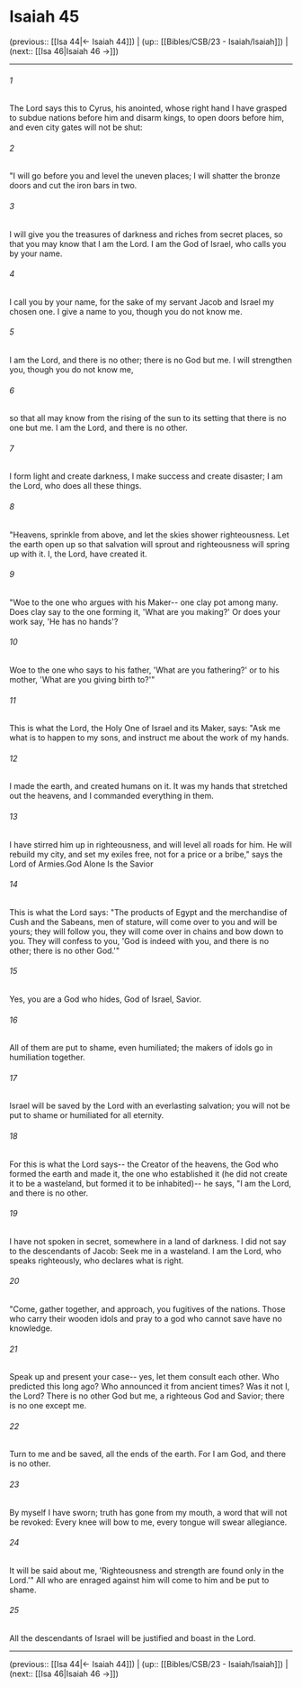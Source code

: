 # Isaiah 45

(previous:: [[Isa 44|← Isaiah 44]]) | (up:: [[Bibles/CSB/23 - Isaiah/Isaiah]]) | (next:: [[Isa 46|Isaiah 46 →]])

***


###### 1 
The Lord says this to Cyrus, his anointed, whose right hand I have grasped to subdue nations before him and disarm kings, to open doors before him, and even city gates will not be shut: 

###### 2 
"I will go before you and level the uneven places; I will shatter the bronze doors and cut the iron bars in two. 

###### 3 
I will give you the treasures of darkness and riches from secret places, so that you may know that I am the Lord. I am the God of Israel, who calls you by your name. 

###### 4 
I call you by your name, for the sake of my servant Jacob and Israel my chosen one. I give a name to you, though you do not know me. 

###### 5 
I am the Lord, and there is no other; there is no God but me. I will strengthen you, though you do not know me, 

###### 6 
so that all may know from the rising of the sun to its setting that there is no one but me. I am the Lord, and there is no other. 

###### 7 
I form light and create darkness, I make success and create disaster; I am the Lord, who does all these things. 

###### 8 
"Heavens, sprinkle from above, and let the skies shower righteousness. Let the earth open up so that salvation will sprout and righteousness will spring up with it. I, the Lord, have created it. 

###### 9 
"Woe to the one who argues with his Maker-- one clay pot among many. Does clay say to the one forming it, 'What are you making?' Or does your work say, 'He has no hands'? 

###### 10 
Woe to the one who says to his father, 'What are you fathering?' or to his mother, 'What are you giving birth to?'" 

###### 11 
This is what the Lord, the Holy One of Israel and its Maker, says: "Ask me what is to happen to my sons, and instruct me about the work of my hands. 

###### 12 
I made the earth, and created humans on it. It was my hands that stretched out the heavens, and I commanded everything in them. 

###### 13 
I have stirred him up in righteousness, and will level all roads for him. He will rebuild my city, and set my exiles free, not for a price or a bribe," says the Lord of Armies.God Alone Is the Savior 

###### 14 
This is what the Lord says: "The products of Egypt and the merchandise of Cush and the Sabeans, men of stature, will come over to you and will be yours; they will follow you, they will come over in chains and bow down to you. They will confess to you, 'God is indeed with you, and there is no other; there is no other God.'" 

###### 15 
Yes, you are a God who hides, God of Israel, Savior. 

###### 16 
All of them are put to shame, even humiliated; the makers of idols go in humiliation together. 

###### 17 
Israel will be saved by the Lord with an everlasting salvation; you will not be put to shame or humiliated for all eternity. 

###### 18 
For this is what the Lord says-- the Creator of the heavens, the God who formed the earth and made it, the one who established it (he did not create it to be a wasteland, but formed it to be inhabited)-- he says, "I am the Lord, and there is no other. 

###### 19 
I have not spoken in secret, somewhere in a land of darkness. I did not say to the descendants of Jacob: Seek me in a wasteland. I am the Lord, who speaks righteously, who declares what is right. 

###### 20 
"Come, gather together, and approach, you fugitives of the nations. Those who carry their wooden idols and pray to a god who cannot save have no knowledge. 

###### 21 
Speak up and present your case-- yes, let them consult each other. Who predicted this long ago? Who announced it from ancient times? Was it not I, the Lord? There is no other God but me, a righteous God and Savior; there is no one except me. 

###### 22 
Turn to me and be saved, all the ends of the earth. For I am God, and there is no other. 

###### 23 
By myself I have sworn; truth has gone from my mouth, a word that will not be revoked: Every knee will bow to me, every tongue will swear allegiance. 

###### 24 
It will be said about me, 'Righteousness and strength are found only in the Lord.'" All who are enraged against him will come to him and be put to shame. 

###### 25 
All the descendants of Israel will be justified and boast in the Lord.

***

(previous:: [[Isa 44|← Isaiah 44]]) | (up:: [[Bibles/CSB/23 - Isaiah/Isaiah]]) | (next:: [[Isa 46|Isaiah 46 →]])

